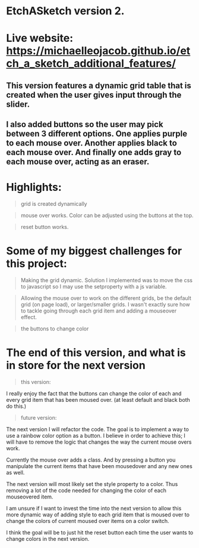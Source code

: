 # EtchASketch version 2.

# Live website: https://michaelleojacob.github.io/etch_a_sketch_additional_features/

## This version features a dynamic grid table that is created when the user gives input through the slider.

## I also added buttons so the user may pick between 3 different options. One applies purple to each mouse over. Another applies black to each mouse over. And finally one adds gray to each mouse over, acting as an eraser.

# Highlights:

> grid is created dynamically

> mouse over works. Color can be adjusted using the buttons at the top.

> reset button works.

# Some of my biggest challenges for this project:

> Making the grid dynamic. Solution I implemented was to move the css to javascript so I may use the setproperty with a js variable.

> Allowing the mouse over to work on the different grids, be the default grid (on page load), or larger/smaller grids. I wasn't exactly sure how to tackle going through each grid item and adding a mouseover effect.

> the buttons to change color

# The end of this version, and what is in store for the next version

> this version:

I really enjoy the fact that the buttons can change the color of each and every grid item that has been moused over. (at least default and black both do this.)

> future version:

The next version I will refactor the code. The goal is to implement a way to use a rainbow color option as a button. I believe in order to achieve this; I will have to remove the logic that changes the way the current mouse overs work.

Currently the mouse over adds a class. And by pressing a button you manipulate the current items that have been mousedover and any new ones as well.

The next version will most likely set the style property to a color. Thus removing a lot of the code needed for changing the color of each mouseovered item.

I am unsure if I want to invest the time into the next version to allow this more dynamic way of adding style to each grid item that is moused over to change the colors of current moused over items on a color switch.

I think the goal will be to just hit the reset button each time the user wants to change colors in the next version.
